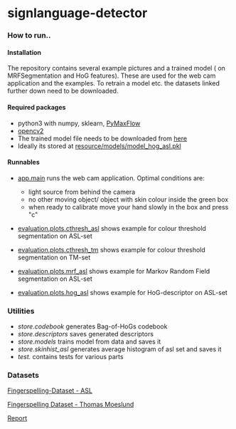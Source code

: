 # signlanguage-detector

### How to run..

#### Installation

The repository contains several example pictures and a trained model ( on MRFSegmentation and HoG features).
These are used for the web cam application and the examples. To retrain a model etc. the datasets linked further
down need to be downloaded.

#### Required packages
- python3 with numpy, sklearn, [PyMaxFlow](https://github.com/pmneila/PyMaxflow)
- [opencv2](http://www.pyimagesearch.com/2016/10/24/ubuntu-16-04-how-to-install-opencv "How to install opencv on ubuntu")
- The trained model file needs to be downloaded from [here](https://web.tresorit.com/l#1mdakhlBTLofovtlOopQBA)
- Ideally its stored at [resource/models/model_hog_asl.pkl](resource/)
#### Runnables
- [app.main](code/app/main.py) runs the web cam application. Optimal conditions are:
    - light source from behind the camera
    - no other moving object/ object with skin colour inside the green box
    - when ready to calibrate move your hand slowly in the box and press "c"
    
- [evaluation.plots.cthresh_asl](code/evaluation/plots/cthresh_asl.py) shows example for colour threshold segmentation on ASL-set
- [evaluation.plots.cthresh_tm](code/evaluation/plots/cthresh_tm) shows example for colour threshold segmentation on TM-set
- [evaluation.plots.mrf_asl](code/evaluation/plots/mrf_asl.py) shows example for Markov Random Field segmentation on ASL-set
- [evaluation.plots.hog_asl](code/evaluation/plots/hog_asl.py) shows example for HoG-descriptor on ASL-set

### Utilities
- *store.codebook* generates Bag-of-HoGs codebook
- *store.descriptors* saves generated descriptors
- *store.models* trains model from data and saves it
- *store.skinhist_asl* generates average histogram of asl set and saves it
- *test.* contains tests for various parts
 
### Datasets
[Fingerspelling-Dataset - ASL](http://empslocal.ex.ac.uk/people/staff/np331/index.php?section=FingerSpellingDataset)

[Fingerspelling Dataset - Thomas Moeslund](http://www-prima.inrialpes.fr/FGnet/data/12-MoeslundGesture/database.html)

[Report](doc/sign-language-recognition.pdf)
